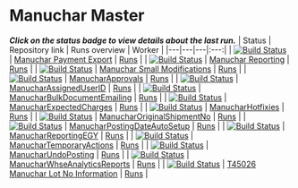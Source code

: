 # Manuchar Master 
_**Click on the status badge to view details about the last run.**_ 
| Status | Repository link | Runs overview | Worker |
|---|---|---|:---:| 
| [![Build Status](https://dev.azure.com/navertica/BusinessCentral/_apis/build/status%2FManuchar%2FMaster%2FManuchar%20Payment%20Export%20Master?repoName=Manuchar%20Payment%20Export&branchName=master)](https://dev.azure.com/navertica/BusinessCentral/_build/latest?definitionId=368&repoName=Manuchar%20Payment%20Export&branchName=master) | [Manuchar Payment Export](https://dev.azure.com/navertica/BusinessCentral/_git/Manuchar%20Payment%20Export) | [Runs](https://dev.azure.com/navertica/BusinessCentral/_build?definitionId=368) | 
| [![Build Status](https://dev.azure.com/navertica/BusinessCentral/_apis/build/status%2FManuchar%2FMaster%2FManuchar%20Reporting%20Master?repoName=Manuchar%20Reporting&branchName=master)](https://dev.azure.com/navertica/BusinessCentral/_build/latest?definitionId=369&repoName=Manuchar%20Reporting&branchName=master) | [Manuchar Reporting](https://dev.azure.com/navertica/BusinessCentral/_git/Manuchar%20Reporting) | [Runs](https://dev.azure.com/navertica/BusinessCentral/_build?definitionId=369) | 
| [![Build Status](https://dev.azure.com/navertica/BusinessCentral/_apis/build/status%2FManuchar%2FMaster%2FManuchar%20Small%20Modifications%20Master?repoName=Manuchar%20Small%20Modifications&branchName=master)](https://dev.azure.com/navertica/BusinessCentral/_build/latest?definitionId=370&repoName=Manuchar%20Small%20Modifications&branchName=master) | [Manuchar Small Modifications](https://dev.azure.com/navertica/BusinessCentral/_git/Manuchar%20Small%20Modifications) | [Runs](https://dev.azure.com/navertica/BusinessCentral/_build?definitionId=370) |
| [![Build Status](https://dev.azure.com/navertica/BusinessCentral/_apis/build/status%2FManuchar%2FMaster%2FManucharApprovals%20Master?repoName=ManucharApprovals&branchName=master)](https://dev.azure.com/navertica/BusinessCentral/_build/latest?definitionId=747&repoName=ManucharApprovals&branchName=master) | [ManucharApprovals](https://dev.azure.com/navertica/BusinessCentral/_git/ManucharApprovals) | [Runs](https://dev.azure.com/navertica/BusinessCentral/_build?definitionId=747) | 
| [![Build Status](https://dev.azure.com/navertica/BusinessCentral/_apis/build/status%2FManuchar%2FMaster%2FManucharAssignedUserID%20Master?repoName=ManucharAssignedUserID&branchName=master)](https://dev.azure.com/navertica/BusinessCentral/_build/latest?definitionId=371&repoName=ManucharAssignedUserID&branchName=master) | [ManucharAssignedUserID](https://dev.azure.com/navertica/BusinessCentral/_git/ManucharAssignedUserID) | [Runs](https://dev.azure.com/navertica/BusinessCentral/_build?definitionId=371) | 
| [![Build Status](https://dev.azure.com/navertica/BusinessCentral/_apis/build/status%2FManuchar%2FMaster%2FManucharBulkDocumentEmailing%20Master?repoName=ManucharBulkDocumentEmailing&branchName=master)](https://dev.azure.com/navertica/BusinessCentral/_build/latest?definitionId=276&repoName=ManucharBulkDocumentEmailing&branchName=master) | [ManucharBulkDocumentEmailing](https://dev.azure.com/navertica/BusinessCentral/_git/ManucharBulkDocumentEmailing) | [Runs](https://dev.azure.com/navertica/BusinessCentral/_build?definitionId=276) | 
| [![Build Status](https://dev.azure.com/navertica/BusinessCentral/_apis/build/status%2FManuchar%2FMaster%2FManucharExpectedCharges%20Master?repoName=ManucharExpectedCharges&branchName=master)](https://dev.azure.com/navertica/BusinessCentral/_build/latest?definitionId=225&repoName=ManucharExpectedCharges&branchName=master) | [ManucharExpectedCharges](https://dev.azure.com/navertica/BusinessCentral/_git/ManucharExpectedCharges) | [Runs](https://dev.azure.com/navertica/BusinessCentral/_build?definitionId=225) | 
| [![Build Status](https://dev.azure.com/navertica/BusinessCentral/_apis/build/status%2FManuchar%2FMaster%2FManucharHotfixies%20Master?repoName=ManucharHotfixies&branchName=master)](https://dev.azure.com/navertica/BusinessCentral/_build/latest?definitionId=1487&repoName=ManucharHotfixies&branchName=master) | [ManucharHotfixies](https://dev.azure.com/navertica/BusinessCentral/_git/ManucharHotfixies) | [Runs](https://dev.azure.com/navertica/BusinessCentral/_build?definitionId=1487) | 
| [![Build Status](https://dev.azure.com/navertica/BusinessCentral/_apis/build/status%2FManuchar%2FMaster%2FManucharOriginalShipmentNo%20Master?repoName=ManucharOriginalShipmentNo&branchName=master)](https://dev.azure.com/navertica/BusinessCentral/_build/latest?definitionId=372&repoName=ManucharOriginalShipmentNo&branchName=master) | [ManucharOriginalShipmentNo](https://dev.azure.com/navertica/BusinessCentral/_git/ManucharOriginalShipmentNo) | [Runs](https://dev.azure.com/navertica/BusinessCentral/_build?definitionId=372) | 
| [![Build Status](https://dev.azure.com/navertica/BusinessCentral/_apis/build/status%2FManuchar%2FMaster%2FManucharPostingDateAutoSetup%20Master?repoName=ManucharPostingDateAutoSetup&branchName=master)](https://dev.azure.com/navertica/BusinessCentral/_build/latest?definitionId=373&repoName=ManucharPostingDateAutoSetup&branchName=master) | [ManucharPostingDateAutoSetup](https://dev.azure.com/navertica/BusinessCentral/_git/ManucharPostingDateAutoSetup) | [Runs](https://dev.azure.com/navertica/BusinessCentral/_build?definitionId=373) | 
| [![Build Status](https://dev.azure.com/navertica/BusinessCentral/_apis/build/status%2FManuchar%2FMaster%2FManucharReportingEGY%20Master?repoName=ManucharReportingEGY&branchName=master)](https://dev.azure.com/navertica/BusinessCentral/_build/latest?definitionId=1994&repoName=ManucharReportingEGY&branchName=master) | [ManucharReportingEGY](https://dev.azure.com/navertica/BusinessCentral/_git/ManucharReportingEGY) | [Runs](https://dev.azure.com/navertica/BusinessCentral/_build?definitionId=1994) | 
| [![Build Status](https://dev.azure.com/navertica/BusinessCentral/_apis/build/status%2FManuchar%2FMaster%2FManucharTemporaryActions%20Master?repoName=ManucharTemporaryActions&branchName=master)](https://dev.azure.com/navertica/BusinessCentral/_build/latest?definitionId=940&repoName=ManucharTemporaryActions&branchName=master) | [ManucharTemporaryActions](https://dev.azure.com/navertica/BusinessCentral/_git/ManucharTemporaryActions) | [Runs](https://dev.azure.com/navertica/BusinessCentral/_build?definitionId=940) | 
| [![Build Status](https://dev.azure.com/navertica/BusinessCentral/_apis/build/status%2FManuchar%2FMaster%2FManucharUndoPosting%20Master?repoName=ManucharUndoPosting&branchName=master)](https://dev.azure.com/navertica/BusinessCentral/_build/latest?definitionId=1289&repoName=ManucharUndoPosting&branchName=master) | [ManucharUndoPosting](https://dev.azure.com/navertica/BusinessCentral/_git/ManucharUndoPosting) | [Runs](https://dev.azure.com/navertica/BusinessCentral/_build?definitionId=1289) | 
| [![Build Status](https://dev.azure.com/navertica/BusinessCentral/_apis/build/status%2FManuchar%2FMaster%2FManucharWhseAnalyticsReports%20Master?repoName=ManucharWhseAnalyticsReports&branchName=master)](https://dev.azure.com/navertica/BusinessCentral/_build/latest?definitionId=374&repoName=ManucharWhseAnalyticsReports&branchName=master) | [ManucharWhseAnalyticsReports](https://dev.azure.com/navertica/BusinessCentral/_git/ManucharWhseAnalyticsReports) | [Runs](https://dev.azure.com/navertica/BusinessCentral/_build?definitionId=374) | 
| [![Build Status](https://dev.azure.com/navertica/BusinessCentral/_apis/build/status%2FManuchar%2FMaster%2FT45026%20Manuchar%20Lot%20No%20Information%20Master?repoName=T45026%20Manuchar%20Lot%20No%20Information&branchName=master)](https://dev.azure.com/navertica/BusinessCentral/_build/latest?definitionId=375&repoName=T45026%20Manuchar%20Lot%20No%20Information&branchName=master) | [T45026 Manuchar Lot No Information](https://dev.azure.com/navertica/BusinessCentral/_git/T45026%20Manuchar%20Lot%20No%20Information) | [Runs](https://dev.azure.com/navertica/BusinessCentral/_build?definitionId=375) | 
